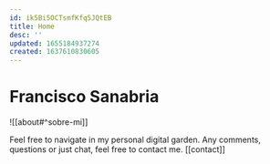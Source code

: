 ```yaml
---
id: ik5Bi5OCTsmfKfq5JQtEB
title: Home
desc: ''
updated: 1655184937274
created: 1637610830605
---
```

# Francisco Sanabria

![[about#^sobre-mi]]

Feel free to navigate in my personal digital garden. Any comments, questions or just chat, feel free to contact me. [[contact]]
